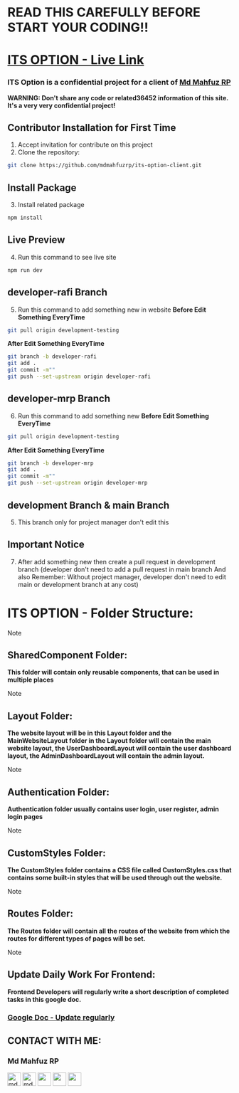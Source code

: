 # READ THIS CAREFULLY BEFORE START YOUR CODING!!
# [ITS OPTION - Live Link](https://its-option-2464a.web.app)

### ITS Option is a confidential project for a client of [Md Mahfuz RP](https://mahfuzrp.netlify.app)

**WARNING: Don't share any code or related36452 information of this site. It's a very very confidential project!**

## Contributor Installation for First Time
1. Accept invitation for contribute on this project
2. Clone the repository:
```sh
git clone https://github.com/mdmahfuzrp/its-option-client.git
```

## Install Package
3. Install related package
```sh
npm install
```

## Live Preview
4. Run this command to see live site

```sh
npm run dev
```

## developer-rafi Branch
5. Run this command to add something new in website
**Before Edit Something EveryTime**
```sh
git pull origin development-testing
```
**After Edit Something EveryTime**
```sh
git branch -b developer-rafi 
git add .
git commit -m""
git push --set-upstream origin developer-rafi
```

## developer-mrp Branch
6. Run this command to add something new
**Before Edit Something EveryTime**
```sh
git pull origin development-testing
```
**After Edit Something EveryTime**
```sh
git branch -b developer-mrp 
git add .
git commit -m""
git push --set-upstream origin developer-mrp
```

## development Branch & main Branch
5. This branch only for project manager don't edit this

## Important Notice
7. After add something new then create a pull request in development branch (developer don't need to add a pull request in main branch And also Remember: Without project manager, developer don't need to edit main or development branch at any cost)

# ITS OPTION - Folder Structure:
> [!NOTE]
> ## SharedComponent Folder:
> **This folder will contain only reusable components, that can be used in multiple places**

> [!NOTE]
> ## Layout Folder:
> **The website layout will be in this Layout folder and the MainWebsiteLayout folder in the Layout folder will contain the main website layout, the UserDashboardLayout will contain the user dashboard layout, the AdminDashboardLayout will contain the admin layout.**

> [!NOTE]
> ## Authentication Folder:
> **Authentication folder usually contains user login, user register, admin login pages**

> [!NOTE]
> ## CustomStyles Folder:
> **The CustomStyles folder contains a CSS file called CustomStyles.css that contains some built-in styles that will be used through out the website.**

> [!NOTE]
> ## Routes Folder:
> **The Routes folder will contain all the routes of the website from which the routes for different types of pages will be set.**

> [!NOTE]
> ## Update Daily Work For Frontend:
> **Frontend Developers will regularly write a short description of completed tasks in this google doc.**
> ### [Google Doc - Update regularly](https://docs.google.com/document/d/1OOEIk3z8Vy5nUripXva-mNy1INwYdh-SP94H8Y-x9Ss/edit?usp=sharing)


## CONTACT WITH ME:
### Md Mahfuz RP
<div align="left">
<a href="https://fb.com/mdmahfuzrp" target="blank"><img align="center" src="https://i.ibb.co/6bbvqCG/facebook-256x256.png" alt="mdmahfuzrp" height="30" width="30" /></a>
<a href="https://instagram.com/mdmahfuzrp" target="blank"><img align="center" src="https://i.ibb.co/tX0CDxd/instagram-256x256.png" alt="mdmahfuzrp" height="30" width="30" /></a>
<a href="https://twitter.com/mdmahfuzrp" target="blank"><img align="center" src="https://i.ibb.co/9VDdfFG/twitter-256x256.png" height="30" width="30" /></a>
<a href="https://www.linkedin.com/in/mdmahfuzrp" target="blank"><img align="center" src="https://i.ibb.co/FgZy8DM/linkedin-original-256x256.png" height="30" width="30" /></a>
<a href="https://www.youtube.com/@mdmahfuzrp" target="blank"><img align="center" src="https://i.ibb.co/sq6Bns0/youtube-256x256.png" height="30" width="30" /></a>
</div>
